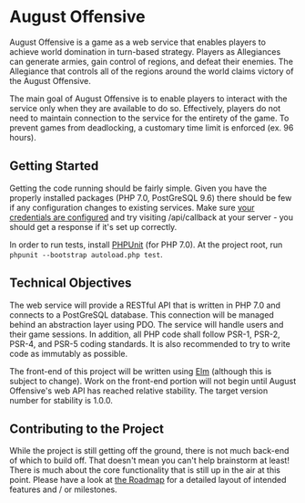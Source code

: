 # August Offensive

August Offensive is a game as a web service that enables players to achieve world domination in turn-based strategy. Players as Allegiances can generate armies, gain control of regions, and defeat their enemies. The Allegiance that controls all of the regions around the world claims victory of the August Offensive.

The main goal of August Offensive is to enable players to interact with the service only when they are available to do so. Effectively, players do not need to maintain connection to the service for the entirety of the game. To prevent games from deadlocking, a customary time limit is enforced (ex. 96 hours).

## Getting Started

Getting the code running should be fairly simple. Given you have the properly installed packages (PHP 7.0, PostGreSQL 9.6) there should be few if any configuration changes to existing services. Make sure [your credentials are configured](https://github.com/kjhoerr/august-offensive/wiki/Credentials-for-PGSQL) and try visiting /api/callback at your server - you should get a response if it's set up correctly.

In order to run tests, install [PHPUnit](https://phpunit.de/) (for PHP 7.0). At the project root, run `phpunit --bootstrap autoload.php test`.

## Technical Objectives

The web service will provide a RESTful API that is written in PHP 7.0 and connects to a PostGreSQL database. This connection will be managed behind an abstraction layer using PDO. The service will handle users and their game sessions. In addition, all PHP code shall follow PSR-1, PSR-2, PSR-4, and PSR-5 coding standards. It is also recommended to try to write code as immutably as possible.

The front-end of this project will be written using [Elm](http://elm-lang.org/) (although this is subject to change). Work on the front-end portion will not begin until August Offensive's web API has reached relative stability. The target version number for stability is 1.0.0.

## Contributing to the Project

While the project is still getting off the ground, there is not much back-end of which to build off. That doesn't mean you can't help brainstorm at least! There is much about the core functionality that is still up in the air at this point. Please have a look at [the Roadmap](https://github.com/kjhoerr/august-offensive/wiki/Roadmap) for a detailed layout of intended features and / or milestones.
